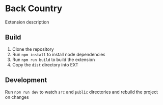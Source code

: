 # Back Country

Extension description

## Build

1. Clone the repository
2. Run `npm install` to install node dependencies
3. Run `npm run build` to build the extension
4. Copy the `dist` directory into EXT

## Development

Run `npm run dev` to watch `src` and `public` directories and rebuild the
project on changes
